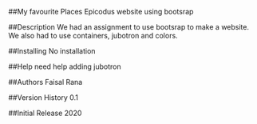 ##My favourite Places
Epicodus website using bootsrap

##Description
We had an assignment to use bootsrap to make a website.  We also had to use containers, jubotron and colors. 

##Installing
No installation 

##Help
need help adding jubotron

##Authors
Faisal Rana

##Version History
0.1

##Initial Release
2020
